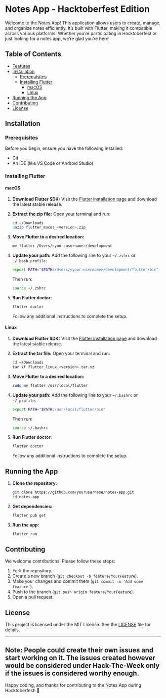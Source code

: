 # Notes App - Hacktoberfest Edition

Welcome to the Notes App! This application allows users to create, manage, and organize notes efficiently. It’s built with Flutter, making it compatible across various platforms. Whether you're participating in Hacktoberfest or just looking for a notes app, we’re glad you’re here!

## Table of Contents
- [Features](#features)
- [Installation](#installation)
  - [Prerequisites](#prerequisites)
  - [Installing Flutter](#installing-flutter)
    - [macOS](#macos)
    - [Linux](#linux)
- [Running the App](#running-the-app)
- [Contributing](#contributing)
- [License](#license)

## Installation

### Prerequisites
Before you begin, ensure you have the following installed:
- Git
- An IDE (like VS Code or Android Studio)

### Installing Flutter

#### macOS
1. **Download Flutter SDK:**
   Visit the [Flutter installation page](https://flutter.dev/docs/get-started/install/macos) and download the latest stable release.

2. **Extract the zip file:**
   Open your terminal and run:
   ```bash
   cd ~/Downloads
   unzip flutter_macos_<version>.zip
   ```

3. **Move Flutter to a desired location:**
   ```bash
   mv flutter /Users/<your-username>/development
   ```

4. **Update your path:**
   Add the following line to your `~/.zshrc` or `~/.bash_profile`:
   ```bash
   export PATH="$PATH:/Users/<your-username>/development/flutter/bin"
   ```
   Then run:
   ```bash
   source ~/.zshrc
   ```

5. **Run Flutter doctor:**
   ```bash
   flutter doctor
   ```
   Follow any additional instructions to complete the setup.

#### Linux
1. **Download Flutter SDK:**
   Visit the [Flutter installation page](https://flutter.dev/docs/get-started/install/linux) and download the latest stable release.

2. **Extract the tar file:**
   Open your terminal and run:
   ```bash
   cd ~/Downloads
   tar xf flutter_linux_<version>.tar.xz
   ```

3. **Move Flutter to a desired location:**
   ```bash
   sudo mv flutter /usr/local/flutter
   ```

4. **Update your path:**
   Add the following line to your `~/.bashrc` or `~/.profile`:
   ```bash
   export PATH="$PATH:/usr/local/flutter/bin"
   ```
   Then run:
   ```bash
   source ~/.bashrc
   ```

5. **Run Flutter doctor:**
   ```bash
   flutter doctor
   ```
   Follow any additional instructions to complete the setup.

## Running the App
1. **Clone the repository:**
   ```bash
   git clone https://github.com/yourusername/notes-app.git
   cd notes-app
   ```

2. **Get dependencies:**
   ```bash
   flutter pub get
   ```

3. **Run the app:**
   ```bash
   flutter run
   ```

## Contributing
We welcome contributions! Please follow these steps:
1. Fork the repository.
2. Create a new branch (`git checkout -b feature/YourFeature`).
3. Make your changes and commit them (`git commit -m 'Add some feature'`).
4. Push to the branch (`git push origin feature/YourFeature`).
5. Open a pull request.

## License
This project is licensed under the MIT License. See the [LICENSE](LICENSE) file for details.

---

## **Note:** People could create their own issues and start working on it. The issues created however would be considered under Hack-The-Week only if the issues is considered worthy enough. 

Happy coding, and thanks for contributing to the Notes App during Hacktoberfest! 🎉
